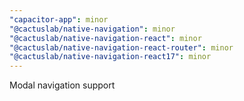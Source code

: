 ```yaml
---
"capacitor-app": minor
"@cactuslab/native-navigation": minor
"@cactuslab/native-navigation-react": minor
"@cactuslab/native-navigation-react-router": minor
"@cactuslab/native-navigation-react17": minor
---
```


Modal navigation support
